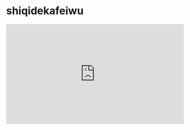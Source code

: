 # shiqidekafeiwu
<iframe width="480" height="270" src="https://tva1.sinaimg.cn/large/008i3skNgy1gxq8i3h8o2j31r10gg3zl.jpg" frameborder="0" allow="accelerometer; autoplay; encrypted-media; gyroscope; picture-in-picture" allowfullscreen></iframe>

